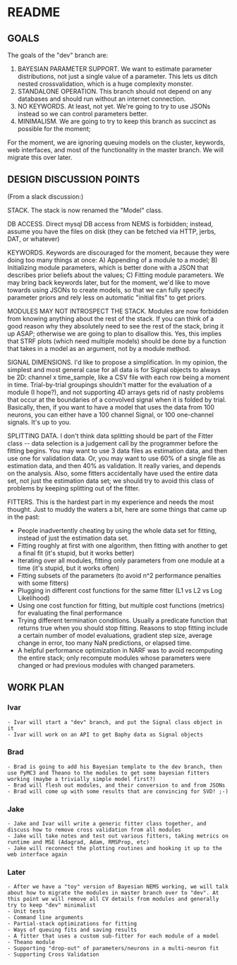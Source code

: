 # README #

## GOALS ## 

The goals of the "dev" branch are:

1. BAYESIAN PARAMETER SUPPORT. We want to estimate parameter distributions, not just a single value of a parameter. This lets us ditch nested crossvalidation, which is a huge complexity monster.
2. STANDALONE OPERATION. This branch should not depend on any databases and should run without an internet connection.
3. NO KEYWORDS. At least, not yet. We're going to try to use JSONs instead so we can control parameters better.
4. MINIMALISM. We are going to try to keep this branch as succinct as possible for the moment;

For the moment, we are ignoring queuing models on the cluster, keywords, web interfaces, and most of the functionality in the master branch. We will migrate this over later.


## DESIGN DISCUSSION POINTS ##

(From a slack discussion:)

STACK. The stack is now renamed the "Model" class.

DB ACCESS. Direct mysql DB access from NEMS is forbidden; instead, assume you have the files on disk (they can be fetched via HTTP, jerbs, DAT, or whatever)

KEYWORDS. Keywords are discouraged for the moment, because they were doing too many things at once: A) Appending of a module to a model; B) Initializing module parameters, which is better done with a JSON that describes prior beliefs about the values; C) Fitting module parameters. We may bring back keywords later, but for the moment, we'd like to move towards using JSONs to create models, so that we can fully specify parameter priors and rely less on automatic "initial fits" to get priors.

MODULES MAY NOT INTROSPECT THE STACK. Modules are now forbidden from knowing anything about the rest of the stack. If you can think of a good reason why they absolutely need to see the rest of the stack, bring it up ASAP; otherwise we are going to plan to disallow this. Yes, this implies that STRF plots (which need multiple models) should be done by a function that takes in a model as an argument, not by a module method.

SIGNAL DIMENSIONS. I'd like to propose a simplification. In my opinion, the simplest and most general case for all data is for Signal objects to always be 2D: channel x time_sample, like a CSV file with each row being a moment in time. Trial-by-trial groupings shouldn't matter for the evaluation of a module (I hope?), and not supporting 4D arrays gets rid of nasty problems that occur at the boundaries of a convolved signal when it is folded by trial.  Basically, then, if you want to have a model that uses the data from 100 neurons, you can either have a 100 channel Signal, or 100 one-channel signals. It's up to you.

SPLITTING DATA. I don't think data splitting should be part of the Fitter class -- data selection is a judgement call by the programmer before the fitting begins. You may want to use 3 data files as estimation data, and then use one for validation data. Or, you may want to use 60% of a single file as estimation data, and then 40% as validation. It really varies, and depends on the analysis. Also, some fitters accidentally have used the entire data set, not just the estimation data set; we should try to avoid this class of problems by keeping splitting out of the fitter.

FITTERS.  This is the hardest part in my experience and needs the most thought. Just to muddy the waters a bit, here are some things that came up in the past:
  - People inadvertently cheating by using the whole data set for fitting, instead of just the estimation data set.
  - Fitting roughly at first with one algorithm, then fitting with another to get a final fit (it's stupid, but it works better)
  - Iterating over all modules, fitting only parameters from one module at a time (it's stupid, but it works often)
  - Fitting subsets of the parameters (to avoid n^2 performance penalties with some fitters)
  - Plugging in different cost functions for the same fitter (L1 vs L2 vs Log Likelihood)
  - Using one cost function for fitting, but multiple cost functions (metrics) for evaluating the final performance
  - Trying different termination conditions. Usually a predicate function that returns true when you should stop fitting. Reasons to stop fitting include a certain number of model evaluations, gradient step size, average change in error, too many NaN predictions, or elapsed time.
  - A helpful performance optimization in NARF was to avoid recomputing the entire stack; only recompute modules whose parameters were changed or had previous modules with changed parameters.


## WORK PLAN ##

### Ivar ###
    - Ivar will start a "dev" branch, and put the Signal class object in it
    - Ivar will work on an API to get Baphy data as Signal objects

### Brad ###
    - Brad is going to add his Bayesian template to the dev branch, then use PyMC3 and Theano to the modules to get some bayesian fitters working (maybe a trivially simple model first?)
    - Brad will flesh out modules, and their conversion to and from JSONs
    - Brad will come up with some results that are convincing for SVD! ;-)

### Jake ### 
    - Jake and Ivar will write a generic fitter class together, and discuss how to remove cross validation from all modules
    - Jake will take notes and test out various fitters, taking metrics on runtime and MSE (Adagrad, Adam, RMSProp, etc)
    - Jake will reconnect the plotting routines and hooking it up to the web interface again
 
### Later ###
    - After we have a "toy" version of Bayesian NEMS working, we will talk about how to migrate the modules in master branch over to "dev". At this point we will remove all CV details from modules and generally try to keep "dev" minimalist
    - Unit tests
    - Command line arguments
    - Partial-stack optimizations for fitting
    - Ways of queuing fits and saving results
    - A fitter that uses a custom sub-fitter for each module of a model
    - Theano module
    - Supporting "drop-out" of parameters/neurons in a multi-neuron fit
    - Supporting Cross Validation

